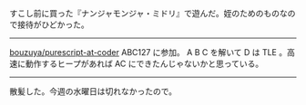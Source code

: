 すこし前に買った『ナンジャモンジャ・ミドリ』で遊んだ。姪のためのものなので接待がひどかった。

---

[bouzuya/purescript-at-coder][] ABC127 に参加。 A B C を解いて D は TLE 。高速に動作するヒープがあれば AC にできたんじゃないかと思っている。

---

散髪した。今週の水曜日は切れなかったので。

[bouzuya/purescript-at-coder]: https://github.com/bouzuya/purescript-at-coder
